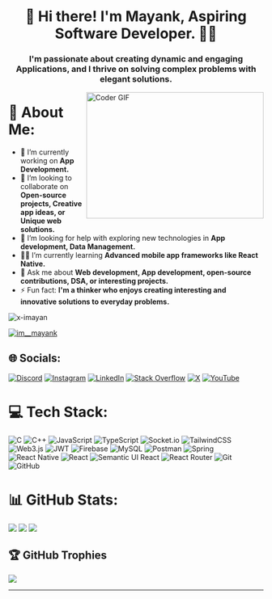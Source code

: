
<h1 align="center">👋 Hi there! I'm Mayank, Aspiring Software Developer.  🎯️🚀️</h1>
<h3 align="center">I'm passionate about creating dynamic and engaging Applications, and I thrive on solving complex problems with elegant solutions.</h3>



<img align = "right" alt="Coder GIF" height=250 width=350 src="https://raw.githubusercontent.com/TheDudeThatCode/TheDudeThatCode/master/Assets/Developer.gif" />



# 💫 About Me:
- 🔭 I’m currently working on **App Development.**
- 👯 I’m looking to collaborate on **Open-source projects, Creative app ideas, or Unique web solutions.**
- 🤝 I’m looking for help with exploring new technologies in **App development, Data Management.**
- 🧑‍💻 I’m currently learning **Advanced mobile app frameworks like React Native.**
- 💬 Ask me about **Web development, App development, open-source contributions, DSA, or interesting projects.**
- ⚡ Fun fact: **I'm a thinker who enjoys creating interesting and innovative solutions to everyday problems.**

<p align="left"> <img src="https://komarev.com/ghpvc/?username=x-imayank&label=Profile%20views&color=0e75b6&style=flat" alt="x-imayan" /> </p>

<p align="left"> <a href="https://twitter.com/im__mayank" target="blank"><img src="https://img.shields.io/twitter/follow/im__mayank?logo=twitter&style=for-the-badge" alt="im__mayank" /></a> </p>

## 🌐 Socials:
[![Discord](https://img.shields.io/badge/Discord-%237289DA.svg?logo=discord&logoColor=white)](https://discord.gg/sdfsdfsdsdfs) [![Instagram](https://img.shields.io/badge/Instagram-%23E4405F.svg?logo=Instagram&logoColor=white)](https://instagram.com/vortex_.m) [![LinkedIn](https://img.shields.io/badge/LinkedIn-%230077B5.svg?logo=linkedin&logoColor=white)](https://linkedin.com/in/mkj0019) [![Stack Overflow](https://img.shields.io/badge/-Stackoverflow-FE7A16?logo=stack-overflow&logoColor=white)]([https://stackoverflow.com/users/abcde](https://stackoverflow.com/users/27248888/mayank)) [![X](https://img.shields.io/badge/X-black.svg?logo=X&logoColor=white)](https://x.com/im__mayank) [![YouTube](https://img.shields.io/badge/YouTube-%23FF0000.svg?logo=YouTube&logoColor=white)](https://youtube.com/@vortex) 

# 💻 Tech Stack:
![C](https://img.shields.io/badge/c-%2300599C.svg?style=flat&logo=c&logoColor=white) ![C++](https://img.shields.io/badge/c++-%2300599C.svg?style=flat&logo=c%2B%2B&logoColor=white) ![JavaScript](https://img.shields.io/badge/javascript-%23323330.svg?style=flat&logo=javascript&logoColor=%23F7DF1E) ![TypeScript](https://img.shields.io/badge/typescript-%23007ACC.svg?style=flat&logo=typescript&logoColor=white) ![Socket.io](https://img.shields.io/badge/Socket.io-black?style=flat&logo=socket.io&badgeColor=010101) ![TailwindCSS](https://img.shields.io/badge/tailwindcss-%2338B2AC.svg?style=flat&logo=tailwind-css&logoColor=white) ![Web3.js](https://img.shields.io/badge/web3.js-F16822?style=flat&logo=web3.js&logoColor=white) ![JWT](https://img.shields.io/badge/JWT-black?style=flat&logo=JSON%20web%20tokens) ![Firebase](https://img.shields.io/badge/firebase-a08021?style=flat&logo=firebase&logoColor=ffcd34) ![MySQL](https://img.shields.io/badge/mysql-4479A1.svg?style=flat&logo=mysql&logoColor=white) ![Postman](https://img.shields.io/badge/Postman-FF6C37?style=flat&logo=postman&logoColor=white)  ![Spring](https://img.shields.io/badge/spring-%236DB33F.svg?style=flat&logo=spring&logoColor=white) ![React Native](https://img.shields.io/badge/react_native-%2320232a.svg?style=flat&logo=react&logoColor=%2361DAFB) ![React](https://img.shields.io/badge/react-%2320232a.svg?style=flat&logo=react&logoColor=%2361DAFB) ![Semantic UI React](https://img.shields.io/badge/Semantic%20UI%20React-%2335BDB2.svg?style=flat&logo=SemanticUIReact&logoColor=white) ![React Router](https://img.shields.io/badge/React_Router-CA4245?style=flat&logo=react-router&logoColor=white) ![Git](https://img.shields.io/badge/git-%23F05033.svg?style=flat&logo=git&logoColor=white) ![GitHub](https://img.shields.io/badge/github-%23121011.svg?style=flat&logo=github&logoColor=white)
# 📊 GitHub Stats:
![](https://github-readme-stats.vercel.app/api?username=mkj0019&theme=transparent&hide_border=true&include_all_commits=false&count_private=false)
![](https://github-readme-streak-stats.herokuapp.com/?user=mkj0019&theme=transparent&hide_border=true)
![](https://github-readme-stats.vercel.app/api/top-langs/?username=mkj0019&theme=transparent&hide_border=true&include_all_commits=false&count_private=false&layout=compact)

## 🏆 GitHub Trophies
![](https://github-profile-trophy.vercel.app/?username=mkj0019&theme=transparent&no-frame=true&no-bg=true&margin-w=4)

---


